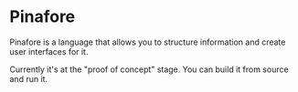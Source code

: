 # Pinafore

Pinafore is a language that allows you to structure information and create user interfaces for it.

Currently it's at the "proof of concept" stage.
You can build it from source and run it.
